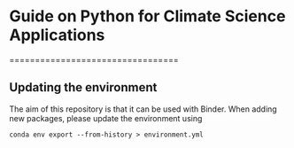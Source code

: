 # Guide on Python for Climate Science Applications

=================================
## Updating the environment

The aim of this repository is that it can be used with Binder. 
When adding new packages, please update the environment using 
```
conda env export --from-history > environment.yml
```